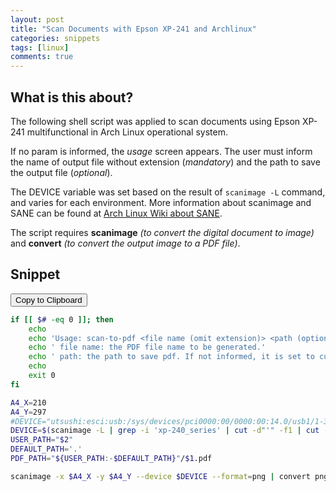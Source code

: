 ```yaml
---
layout: post
title: "Scan Documents with Epson XP-241 and Archlinux"
categories: snippets
tags: [linux]
comments: true
---
```


## What is this about?

The following shell script was applied to scan documents using Epson XP-241 multifunctional in Arch Linux operational system.

If no param is informed, the *usage* screen appears. The user must inform the name of output file without extension (*mandatory*) and the path to save the output file (*optional*).  

The DEVICE variable was set based on the result of `scanimage -L` command, and varies for each environment. More information about scanimage and SANE can be found at <a href="https://wiki.archlinux.org/index.php/SANE" target="_blank">Arch Linux Wiki about SANE</a>.

The script requires **scanimage** *(to convert the digital document to image)* and **convert** *(to convert the output image to a PDF file)*.

## Snippet
<input type="button" value="Copy to Clipboard" onclick="copyToClipboard()"/>

```bash
if [[ $# -eq 0 ]]; then
	echo
	echo 'Usage: scan-to-pdf <file name (omit extension)> <path (optional)>'
	echo ' file name: the PDF file name to be generated.'
	echo ' path: the path to save pdf. If not informed, it is set to current directory.'
	echo
	exit 0
fi

A4_X=210
A4_Y=297
#DEVICE="utsushi:esci:usb:/sys/devices/pci0000:00/0000:00:14.0/usb1/1-3/1-3.1/1-3.1:1.0"
DEVICE=$(scanimage -L | grep -i 'xp-240_series' | cut -d"'" -f1 | cut -d'`' -f2)
USER_PATH="$2"
DEFAULT_PATH='.'
PDF_PATH="${USER_PATH:-$DEFAULT_PATH}"/$1.pdf

scanimage -x $A4_X -y $A4_Y --device $DEVICE --format=png | convert png:- $PDF_PATH
```
